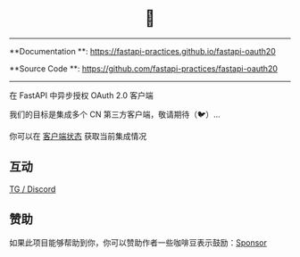 <div align="center">
  <h1>🔐</h1>
</div>

---

**Documentation
**: <a href="https://fastapi-practices.github.io/fastapi-oauth20" target="_blank">https://fastapi-practices.github.io/fastapi-oauth20</a>

**Source Code
**: <a href="https://github.com/fastapi-practices/fastapi-oauth20" target="_blank">https://github.com/fastapi-practices/fastapi-oauth20</a>

---

在 FastAPI 中异步授权 OAuth 2.0 客户端

我们的目标是集成多个 CN 第三方客户端，敬请期待（🐦）...

你可以在 [客户端状态](status.md) 获取当前集成情况

## 互动

[TG / Discord](https://wu-clan.github.io/homepage/)

## 赞助

如果此项目能够帮助到你，你可以赞助作者一些咖啡豆表示鼓励：[Sponsor](https://wu-clan.github.io/sponsor/)
